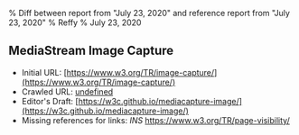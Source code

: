 % Diff between report from "July 23, 2020" and reference report from "July 23, 2020"
% Reffy
% July 23, 2020

## MediaStream Image Capture

- Initial URL: [https://www.w3.org/TR/image-capture/](https://www.w3.org/TR/image-capture/)
- Crawled URL: [undefined](undefined)
- Editor's Draft: [https://w3c.github.io/mediacapture-image/](https://w3c.github.io/mediacapture-image/)
- Missing references for links: *INS* https://www.w3.org/TR/page-visibility/


